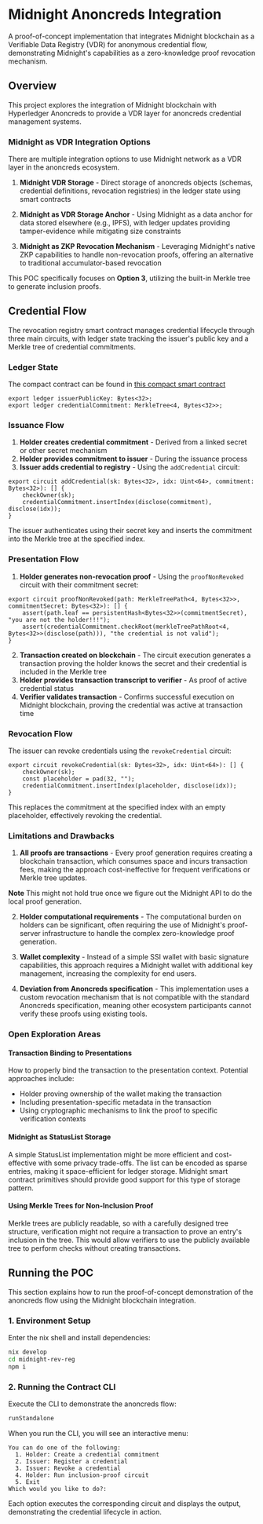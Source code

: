 # Midnight Anoncreds Integration

A proof-of-concept implementation that integrates Midnight blockchain as a Verifiable Data Registry (VDR) for anonymous credential flow, demonstrating Midnight's capabilities as a zero-knowledge proof revocation mechanism.

## Overview

This project explores the integration of Midnight blockchain with Hyperledger Anoncreds to provide a VDR layer for anoncreds credential management systems.

### Midnight as VDR Integration Options

There are multiple integration options to use Midnight network as a VDR layer in the anoncreds ecosystem.

1. **Midnight VDR Storage** - Direct storage of anoncreds objects (schemas, credential definitions, revocation registries) in the ledger state using smart contracts

2. **Midnight as VDR Storage Anchor** - Using Midnight as a data anchor for data stored elsewhere (e.g., IPFS), with ledger updates providing tamper-evidence while mitigating size constraints

3. **Midnight as ZKP Revocation Mechanism** - Leveraging Midnight's native ZKP capabilities to handle non-revocation proofs, offering an alternative to traditional accumulator-based revocation

This POC specifically focuses on **Option 3**, utilizing the built-in Merkle tree to generate inclusion proofs.

## Credential Flow

The revocation registry smart contract manages credential lifecycle through three main circuits, with ledger state tracking the issuer's public key and a Merkle tree of credential commitments.

### Ledger State

The compact contract can be found in [this compact smart contract](./midnight-rev-reg/contract/src/revreg.compact)

```compact
export ledger issuerPublicKey: Bytes<32>;
export ledger credentialCommitment: MerkleTree<4, Bytes<32>>;
```

### Issuance Flow

1. **Holder creates credential commitment** - Derived from a linked secret or other secret mechanism
2. **Holder provides commitment to issuer** - During the issuance process
3. **Issuer adds credential to registry** - Using the `addCredential` circuit:

```compact
export circuit addCredential(sk: Bytes<32>, idx: Uint<64>, commitment: Bytes<32>): [] {
    checkOwner(sk);
    credentialCommitment.insertIndex(disclose(commitment), disclose(idx));
}
```

The issuer authenticates using their secret key and inserts the commitment into the Merkle tree at the specified index.

### Presentation Flow

1. **Holder generates non-revocation proof** - Using the `proofNonRevoked` circuit with their commitment secret:

```compact
export circuit proofNonRevoked(path: MerkleTreePath<4, Bytes<32>>, commitmentSecret: Bytes<32>): [] {
    assert(path.leaf == persistentHash<Bytes<32>>(commitmentSecret), "you are not the holder!!!");
    assert(credentialCommitment.checkRoot(merkleTreePathRoot<4, Bytes<32>>(disclose(path))), "the credential is not valid");
}
```

2. **Transaction created on blockchain** - The circuit execution generates a transaction proving the holder knows the secret and their credential is included in the Merkle tree
3. **Holder provides transaction transcript to verifier** - As proof of active credential status
4. **Verifier validates transaction** - Confirms successful execution on Midnight blockchain, proving the credential was active at transaction time

### Revocation Flow

The issuer can revoke credentials using the `revokeCredential` circuit:

```compact
export circuit revokeCredential(sk: Bytes<32>, idx: Uint<64>): [] {
    checkOwner(sk);
    const placeholder = pad(32, "");
    credentialCommitment.insertIndex(placeholder, disclose(idx));
}
```

This replaces the commitment at the specified index with an empty placeholder, effectively revoking the credential.

### Limitations and Drawbacks

1. **All proofs are transactions** - Every proof generation requires creating a blockchain transaction, which consumes space and incurs transaction fees, making the approach cost-ineffective for frequent verifications or Merkle tree updates.

**Note**
This might not hold true once we figure out the Midnight API to do the local proof generation.

2. **Holder computational requirements** - The computational burden on holders can be significant, often requiring the use of Midnight's proof-server infrastructure to handle the complex zero-knowledge proof generation.

3. **Wallet complexity** - Instead of a simple SSI wallet with basic signature capabilities, this approach requires a Midnight wallet with additional key management, increasing the complexity for end users.

4. **Deviation from Anoncreds specification** - This implementation uses a custom revocation mechanism that is not compatible with the standard Anoncreds specification, meaning other ecosystem participants cannot verify these proofs using existing tools.

### Open Exploration Areas

#### Transaction Binding to Presentations

How to properly bind the transaction to the presentation context. Potential approaches include:
- Holder proving ownership of the wallet making the transaction
- Including presentation-specific metadata in the transaction
- Using cryptographic mechanisms to link the proof to specific verification contexts

#### Midnight as StatusList Storage

A simple StatusList implementation might be more efficient and cost-effective with some privacy trade-offs.
The list can be encoded as sparse entries, making it space-efficient for ledger storage.
Midnight smart contract primitives should provide good support for this type of storage pattern.

#### Using Merkle Trees for Non-Inclusion Proof

Merkle trees are publicly readable, so with a carefully designed tree structure, verification might not require a transaction to prove an entry's inclusion in the tree.
This would allow verifiers to use the publicly available tree to perform checks without creating transactions.

## Running the POC

This section explains how to run the proof-of-concept demonstration of the anoncreds flow using the Midnight blockchain integration.

### 1. Environment Setup

Enter the nix shell and install dependencies:

```bash
nix develop
cd midnight-rev-reg
npm i
```

### 2. Running the Contract CLI

Execute the CLI to demonstrate the anoncreds flow:

```bash
runStandalone
```

When you run the CLI, you will see an interactive menu:

```
You can do one of the following:
  1. Holder: Create a credential commitment
  2. Issuer: Register a credential
  3. Issuer: Revoke a credential
  4. Holder: Run inclusion-proof circuit
  5. Exit
Which would you like to do?:
```

Each option executes the corresponding circuit and displays the output, demonstrating the credential lifecycle in action.
